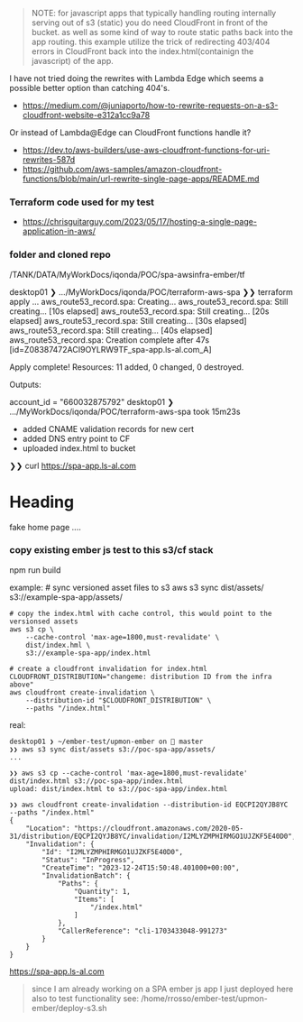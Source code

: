 
>NOTE: for javascript apps that typically handling routing internally serving out of s3 (static) you do need CloudFront
in front of the bucket.  as well as some kind of way to route static paths back into the app routing.  this example utilize the trick of redirecting 403/404 errors in CloudFront back into the index.html(containign the javascript) of the app.

I have not tried doing the rewrites with Lambda Edge which seems a possible better option than catching 404's.
- https://medium.com/@juniaporto/how-to-rewrite-requests-on-a-s3-cloudfront-website-e312a1cc9a78

Or instead of Lambda@Edge can CloudFront functions handle it?
- https://dev.to/aws-builders/use-aws-cloudfront-functions-for-uri-rewrites-587d
- https://github.com/aws-samples/amazon-cloudfront-functions/blob/main/url-rewrite-single-page-apps/README.md

### Terraform code used for my test
- https://chrisguitarguy.com/2023/05/17/hosting-a-single-page-application-in-aws/


### folder and cloned repo
/TANK/DATA/MyWorkDocs/iqonda/POC/spa-awsinfra-ember/tf


desktop01 ❯ …/MyWorkDocs/iqonda/POC/terraform-aws-spa 
❯❯ terraform apply
...
aws_route53_record.spa: Creating...
aws_route53_record.spa: Still creating... [10s elapsed]
aws_route53_record.spa: Still creating... [20s elapsed]
aws_route53_record.spa: Still creating... [30s elapsed]
aws_route53_record.spa: Still creating... [40s elapsed]
aws_route53_record.spa: Creation complete after 47s [id=Z08387472ACI9OYLRW9TF_spa-app.ls-al.com_A]

Apply complete! Resources: 11 added, 0 changed, 0 destroyed.

Outputs:

account_id = "660032875792"
desktop01 ❯ …/MyWorkDocs/iqonda/POC/terraform-aws-spa took 15m23s 


- added CNAME validation records for new cert
- added DNS entry point to CF
- uploaded index.html to bucket

❯❯ curl https://spa-app.ls-al.com
<!DOCTYPE html>
<html>
<head>
</head>
<body>

<h1>Heading</h1>
<p>fake home page ....</p>
</body>
</html>


### copy existing ember js test to this s3/cf stack

npm run build
 
example: 
    # sync versioned asset files to s3
    aws s3 sync dist/assets/ s3://example-spa-app/assets/
    
    # copy the index.html with cache control, this would point to the versionsed assets
    aws s3 cp \
        --cache-control 'max-age=1800,must-revalidate' \
        dist/index.hml \
        s3://example-spa-app/index.html
    
    # create a cloudfront invalidation for index.html
    CLOUDFRONT_DISTRIBUTION="changeme: distribution ID from the infra above"
    aws cloudfront create-invalidation \
        --distribution-id "$CLOUDFRONT_DISTRIBUTION" \
        --paths "/index.html"

real:

    desktop01 ❯ ~/ember-test/upmon-ember on  master 
    ❯❯ aws s3 sync dist/assets s3://poc-spa-app/assets/
    ...

    ❯❯ aws s3 cp --cache-control 'max-age=1800,must-revalidate' dist/index.html s3://poc-spa-app/index.html
    upload: dist/index.html to s3://poc-spa-app/index.html        

    ❯❯ aws cloudfront create-invalidation --distribution-id EQCPI2QYJB8YC --paths "/index.html"
    {
        "Location": "https://cloudfront.amazonaws.com/2020-05-31/distribution/EQCPI2QYJB8YC/invalidation/I2MLYZMPHIRMGO1UJZKF5E40D0",
        "Invalidation": {
            "Id": "I2MLYZMPHIRMGO1UJZKF5E40D0",
            "Status": "InProgress",
            "CreateTime": "2023-12-24T15:50:48.401000+00:00",
            "InvalidationBatch": {
                "Paths": {
                    "Quantity": 1,
                    "Items": [
                        "/index.html"
                    ]
                },
                "CallerReference": "cli-1703433048-991273"
            }
        }
    }


https://spa-app.ls-al.com

>since I am already working on a SPA ember js app I just deployed here also to test functionality
 see:  /home/rrosso/ember-test/upmon-ember/deploy-s3.sh
